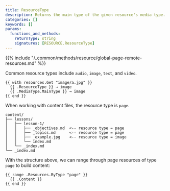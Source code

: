 ```yaml
---
title: ResourceType
description: Returns the main type of the given resource's media type.
categories: []
keywords: []
params:
  functions_and_methods:
    returnType: string
    signatures: [RESOURCE.ResourceType]
---
```


{{% include "/_common/methods/resource/global-page-remote-resources.md" %}}

Common resource types include `audio`, `image`, `text`, and `video`.

```go-html-template
{{ with resources.Get "image/a.jpg" }}
  {{ .ResourceType }} → image
  {{ .MediaType.MainType }} → image
{{ end }}
```

When working with content files, the resource type is `page`.

```text
content/
├── lessons/
│   ├── lesson-1/
│   │   ├── _objectives.md  <-- resource type = page
│   │   ├── _topics.md      <-- resource type = page
│   │   ├── _example.jpg    <-- resource type = image
│   │   └── index.md
│   └── _index.md
└── _index.md
```

With the structure above, we can range through page resources of type `page` to build content:

```go-html-template {file="layouts/lessons/single.html"}
{{ range .Resources.ByType "page" }}
  {{ .Content }}
{{ end }}
```
